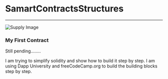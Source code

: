 # SamartContractsStructures
----
![Supply Image](Images/Image_4.jpeg)

### My First Contract
Still pending........

I am trying to simplify solidity and show how to build it step by step. 
I am using Dapp University and freeCodeCamp.org to build the building blocks step by step. 
